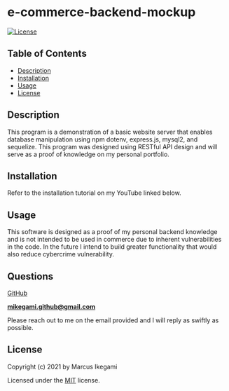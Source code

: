 
# e-commerce-backend-mockup
[![License](https://img.shields.io/github/license/marcusikegami/e-commerce-backend-mockup)](LICENSE.txt)

## Table of Contents
* [Description](#description)
* [Installation](#installation)
* [Usage](#usage)
* [License](#license)

## Description 

This program is a demonstration of a basic website server that enables database manipulation using npm dotenv, express.js, mysql2, and sequelize. This program was designed using RESTful API design and will serve as a proof of knowledge on my personal portfolio.

## Installation

Refer to the installation tutorial on my YouTube linked below.

## Usage

This software is designed as a proof of my personal backend knowledge and is not intended to be used in commerce due to inherent vulnerabilities in the code. In the future I intend to build greater functionality that would also reduce cybercrime vulnerability.

## Questions

[GitHub](https://github.com/marcusikegami)

**mikegami.github@gmail.com**

Please reach out to me on the email provided and I will reply as swiftly as possible.

## License

  Copyright (c) 2021 by Marcus Ikegami
  
  Licensed under the [MIT](LICENSE.txt) license.
  
